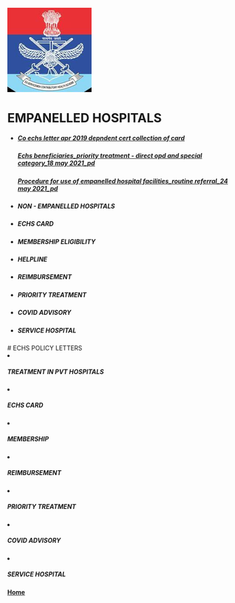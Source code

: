 ![alt text](https://github.com/echscoregroup/images/blob/main/Screenshot%202021-05-31%20092723.jpg?raw=true) 
#	EMPANELLED HOSPITALS
<ul>
<li><h5><a href= "https://github.com/echscoregroup/ECHS-CORE-GROUP/raw/main/PROCEDURES-POLICIES/CO%20ECHS%20LETTER%20APR%202019%20DEPNDENT%20CERT%20COLLECTION%20OF%20CARD.pdf">Co echs letter apr 2019 depndent cert collection of card </a></h5>
<h5><a href="https://github.com/echscoregroup/ECHS-CORE-GROUP/raw/main/PROCEDURES-POLICIES/ECHS%20BENEFICIARIES_PRIORITY%20TREATMENT%20-%20DIRECT%20OPD%20AND%20SPECIAL%20CATEGORY_18%20MAY%202021_PD.pdf">Echs beneficiaries_priority treatment - direct opd and special category_18 may 2021_pd</a></h5>
<h5><a href="https://github.com/echscoregroup/ECHS-CORE-GROUP/raw/main/PROCEDURES-POLICIES/PROCEDURE%20FOR%20USE%20OF%20EMPANELLED%20HOSPITAL%20FACILITIES_ROUTINE%20REFERRAL_24%20MAY%202021_PD.pdf">Procedure for use of empanelled hospital facilities_routine referral_24 may 2021_pd</a></h5>
<li><h5>NON - EMPANELLED HOSPITALS</li></h5> 
<li><h5>ECHS CARD</li></h5>
<li><h5>MEMBERSHIP ELIGIBILITY </li></h5>
<li><h5>HELPLINE</li></h5>
<li><h5>REIMBURSEMENT</li></h5>
<li><h5>PRIORITY TREATMENT</li></h5>
<li><h5>COVID ADVISORY</li></h5>
<li><h5>SERVICE HOSPITAL</li></h5>
</ul>
#	ECHS POLICY LETTERS 
<li><h5>TREATMENT IN PVT HOSPITALS </li></h5>
<li><h5>ECHS CARD</li></h5>
<li><h5>MEMBERSHIP  </li></h5>
<li><h5>REIMBURSEMENT</li></h5>
<li><h5>PRIORITY TREATMENT</li></h5>
<li><h5>COVID ADVISORY</li></h5>
<li><h5>SERVICE HOSPITAL</li></h5>

 <h4><a href="https://echscoregroup.github.io/ECHS-CORE-GROUP/">Home</a></h4><br>
